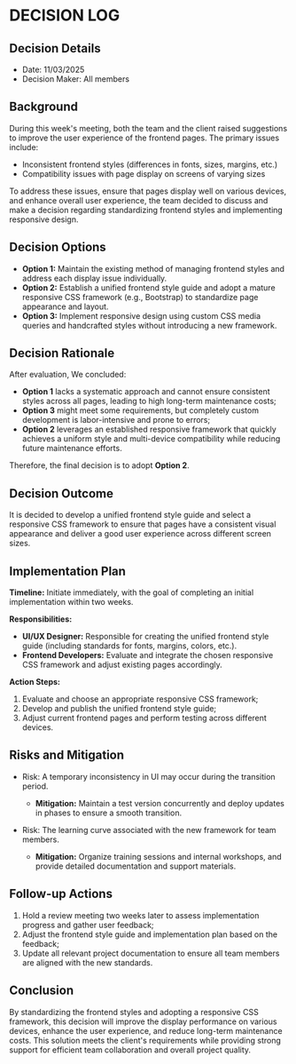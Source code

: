 # DECISION LOG 
## Decision Details 
- Date: 11/03/2025
- Decision Maker: All members
  
## Background 
During this week's meeting, both the team and the client raised suggestions to improve the user experience of the frontend pages. The primary issues include:

- Inconsistent frontend styles (differences in fonts, sizes, margins, etc.)
- Compatibility issues with page display on screens of varying sizes

To address these issues, ensure that pages display well on various devices, and enhance overall user experience, the team decided to discuss and make a decision regarding standardizing frontend styles and implementing responsive design.

## Decision Options 
- **Option 1:** Maintain the existing method of managing frontend styles and address each display issue individually.
- **Option 2:** Establish a unified frontend style guide and adopt a mature responsive CSS framework (e.g., Bootstrap) to standardize page appearance and layout.
- **Option 3:** Implement responsive design using custom CSS media queries and handcrafted styles without introducing a new framework.

## Decision Rationale 
After evaluation, We concluded:

- **Option 1** lacks a systematic approach and cannot ensure consistent styles across all pages, leading to high long-term maintenance costs;
- **Option 3** might meet some requirements, but completely custom development is labor-intensive and prone to errors;
- **Option 2** leverages an established responsive framework that quickly achieves a uniform style and multi-device compatibility while reducing future maintenance efforts.

Therefore, the final decision is to adopt **Option 2**.

## Decision Outcome 
It is decided to develop a unified frontend style guide and select a responsive CSS framework to ensure that pages have a consistent visual appearance and deliver a good user experience across different screen sizes.

## Implementation Plan
**Timeline:** Initiate immediately, with the goal of completing an initial implementation within two weeks.

**Responsibilities:**

- **UI/UX Designer:** Responsible for creating the unified frontend style guide (including standards for fonts, margins, colors, etc.).
- **Frontend Developers:** Evaluate and integrate the chosen responsive CSS framework and adjust existing pages accordingly.

**Action Steps:**

1. Evaluate and choose an appropriate responsive CSS framework;
2. Develop and publish the unified frontend style guide;
3. Adjust current frontend pages and perform testing across different devices.

## Risks and Mitigation

- Risk: A temporary inconsistency in UI may occur during the transition period.

   - **Mitigation:** Maintain a test version concurrently and deploy updates in phases to ensure a smooth transition.

- Risk: The learning curve associated with the new framework for team members.

   - **Mitigation:** Organize training sessions and internal workshops, and provide detailed documentation and support materials.

## Follow-up Actions
1. Hold a review meeting two weeks later to assess implementation progress and gather user feedback;
2. Adjust the frontend style guide and implementation plan based on the feedback;
3. Update all relevant project documentation to ensure all team members are aligned with the new standards.

## Conclusion
By standardizing the frontend styles and adopting a responsive CSS framework, this decision will improve the display performance on various devices, enhance the user experience, and reduce long-term maintenance costs. This solution meets the client's requirements while providing strong support for efficient team collaboration and overall project quality.

